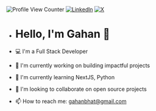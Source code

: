 ![Profile View Counter](https://komarev.com/ghpvc/?username=gahanbhat)
[![Linkedln](https://img.shields.io/badge/LinkedIn-0077B5?style=flat-square&logo=linkedin&logoColor=white)](https://www.linkedin.com/in/gahanbhat/)
[![X](https://img.shields.io/twitter/follow/gahanbhat?style=social)](https://twitter.com/gahanbhat)

- # Hello, I'm Gahan 👋

- 💻 I'm a Full Stack Developer
- 🔭 I'm currently working on building impactful projects
- 🌱 I'm currently learning NextJS, Python
- 👯 I'm looking to collaborate on open source projects
- 📫 How to reach me: gahanbhat@gmail.com
